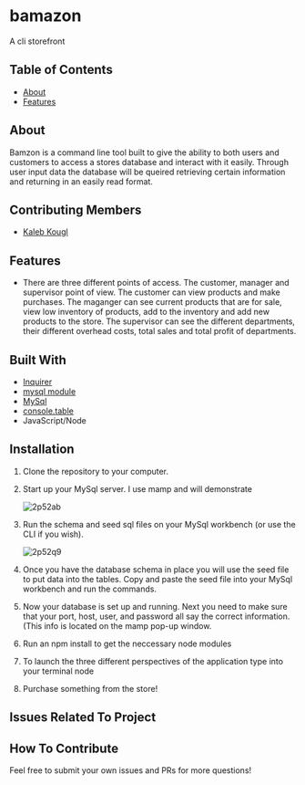 # bamazon
A cli storefront

## Table of Contents

- [About](#about)
- [Features](#features)

## About
Bamzon is a command line tool built to give the ability to both users and customers to access a stores database and interact with it easily. Through user input data the database will be queired retrieving certain information and returning in an easily read format. 

## Contributing Members

* [Kaleb Kougl](https://github.com/Kaleb-kougl) 

## Features

* There are three different points of access. The customer, manager and supervisor point of view. The customer can view products and make purchases. The maganger can see current products that are for sale, view low inventory of products, add to the inventory and add new products to the store. The supervisor can see the different departments, their different overhead costs, total sales and total profit of departments.


## Built With
* [Inquirer](https://www.npmjs.com/package/inquirer)
* [mysql module](https://www.npmjs.com/package/mysql)
* [MySql](https://www.mysql.com/)
* [console.table](https://www.npmjs.com/package/console.table)
* JavaScript/Node

## Installation

1. Clone the repository to your computer.
1. Start up your MySql server. I use mamp and will demonstrate

    ![2p52ab](https://user-images.githubusercontent.com/33531057/50064331-2f217000-0176-11e9-8d3b-9c8dd8811478.gif)

1. Run the schema and seed sql files on your MySql workbench (or use the CLI if you wish). 

    ![2p52q9](https://user-images.githubusercontent.com/33531057/50064334-3183ca00-0176-11e9-8327-5ffa609222e3.gif)

1. Once you have the database schema in place you will use the seed file to put data into the tables. Copy and paste the seed file into your MySql workbench and run the commands. 
1. Now your database is set up and running. Next you need to make sure that your port, host, user, and password all say the correct information. (This info is located on the mamp pop-up window. 
1. Run an npm install to get the neccessary node modules
1. To launch the three different perspectives of the application type into your terminal node <FileName>
1. Purchase something from the store!

## Issues Related To Project



## How To Contribute

Feel free to submit your own issues and PRs for more questions!
